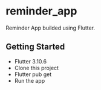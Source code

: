 # reminder_app

Reminder App builded using Flutter.

## Getting Started

- Flutter 3.10.6
- Clone this project
- Flutter pub get
- Run the app
